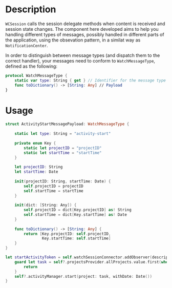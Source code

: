# Description

`WCSession` calls the session delegate methods when content is received and session state changes. The component here developed aims to help you handling different types of messages, possibly handled in different parts of the application, using the obsevation pattern, in a similat way as `NotificationCenter`.

In order to distinguish between message types (and dispatch them to the correct handler), your messages need to conform to `WatchMessageType`, defined as the following:

```Swift
protocol WatchMessageType {
    static var type: String { get } // Identifier for the message type
    func toDictionary() -> [String: Any] // Payload
}
```

# Usage

```Swift
struct ActivityStartMessagePayload: WatchMessageType {
    
    static let type: String = "activity-start"
    
    private enum Key {
        static let projectID = "projectID"
        static let startTime = "startTime"
    }
    
    let projectID: String
    let startTime: Date
    
    init(projectID: String, startTime: Date) {
        self.projectID = projectID
        self.startTime = startTime
    }
    
    init(dict: [String: Any]) {
        self.projectID = dict[Key.projectID] as! String
        self.startTime = dict[Key.startTime] as! Date
    }
    
    func toDictionary() -> [String: Any] {
        return [Key.projectID: self.projectID,
                Key.startTime: self.startTime]
    }
}

let startActivityToken = self.watchSessionConnector.addObserver(descriptor: WatchMessage.Activity.start) { [weak self] startActivityMessage in
    guard let task = self?.projectsProvider.allProjects.value.first(where: { $0.id == startActivityMessage.projectID }) else {
        return
    }
    self?.activityManager.start(project: task, withDate: Date())
}
```